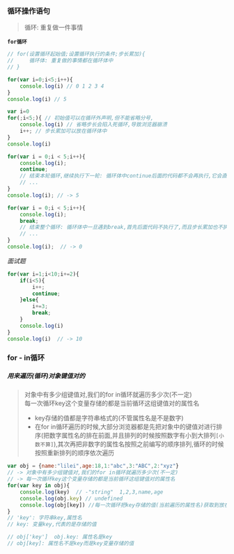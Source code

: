 ### 循环操作语句
> 循环: 重复做一件事情

**`for循环`**
```javascript
// for(设置循环起始值;设置循环执行的条件;步长累加){
//     循环体: 重复做的事情都在循环体中
// }

for(var i=0;i<5;i++){
    console.log(i) // 0 1 2 3 4
}
console.log(i) // 5
```

```javascript
var i=0
for(;i<5;){ // 初始值可以在循环外声明,但不能省略分号,
    console.log(i) // 省略步长会陷入死循环,导致浏览器崩溃
    i++; // 步长累加可以放在循环体中
}
console.log(i)
```

```javascript
for(var i = 0;i < 5;i++){
    console.log(i);
    continue;
    // 结束本轮循环,继续执行下一轮: 循环体中continue后面的代码都不会再执行,它会直接的去执行步长,然后进入到下一轮
    // ...
}
console.log(i); // -> 5
```

```javascript
for(var i = 0;i < 5;i++){
    console.log(i);
    break;
    // 结束整个循环: 循环体中一旦遇到break,首先后面代码不执行了,而且步长累加也不执行了,循环都结束了
    // ...
}
console.log(i);  // -> 0
```
*面试题*
```javascript
for(var i=1;i<10;i+=2){
    if(i<5){
        i++;
        continue;
    }else{
        i+=3;
        break;
    }
    console.log(i)
}
console.log(i)  // -> 10
```

### for - in循环

##### 用来遍历(循环)对象键值对的


> 对象中有多少组键值对,我们的for in循环就遍历多少次(不一定)  
> 每一次循环key这个变量存储的都是当前循环这组键值对的属性名  
> - key存储的值都是字符串格式的(不管属性名是不是数字)  
> - 在for in循环遍历的时候,大部分浏览器都是先把对象中的键值对进行排序(把数字属性名的排在前面,并且排列的时候按照数字有小到大排列`[小数不算]`),其次再把非数字的属性名按照之前编写的顺序排列,循环的时候按照重新排列的顺序依次遍历

```javascript
var obj = {name:"lilei",age:18,1:"abc",3:"ABC",2:"xyz"}
// -> 对象中有多少组键值对,我们的for in循环就遍历多少次(不一定)
// -> 每一次循环key这个变量存储的都是当前循环这组键值对的属性名
for(var key in obj){
    console.log(key)  // -"string"  1,2,3,name,age
    console.log(obj.key) // undefined
    console.log(obj[key]) //每一次循环把key存储的值(当前遍历的属性名)获取到放在中括号中,获取obj中对应的属性的属性值
}
// 'key': 字符串key,属性名
// key: 变量key,代表的是存储的值

// obj['key']  obj.key: 属性名是key
// obj[key]: 属性名不是key而是key变量存储的值
```
